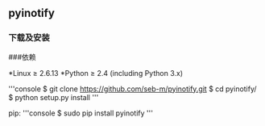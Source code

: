 ## pyinotify

### 下载及安装


###依赖

*Linux ≥ 2.6.13
*Python ≥ 2.4 (including Python 3.x)


'''console
$ git clone https://github.com/seb-m/pyinotify.git
$ cd pyinotify/
$ python setup.py install
'''


pip:
'''console
$ sudo pip install pyinotify
'''